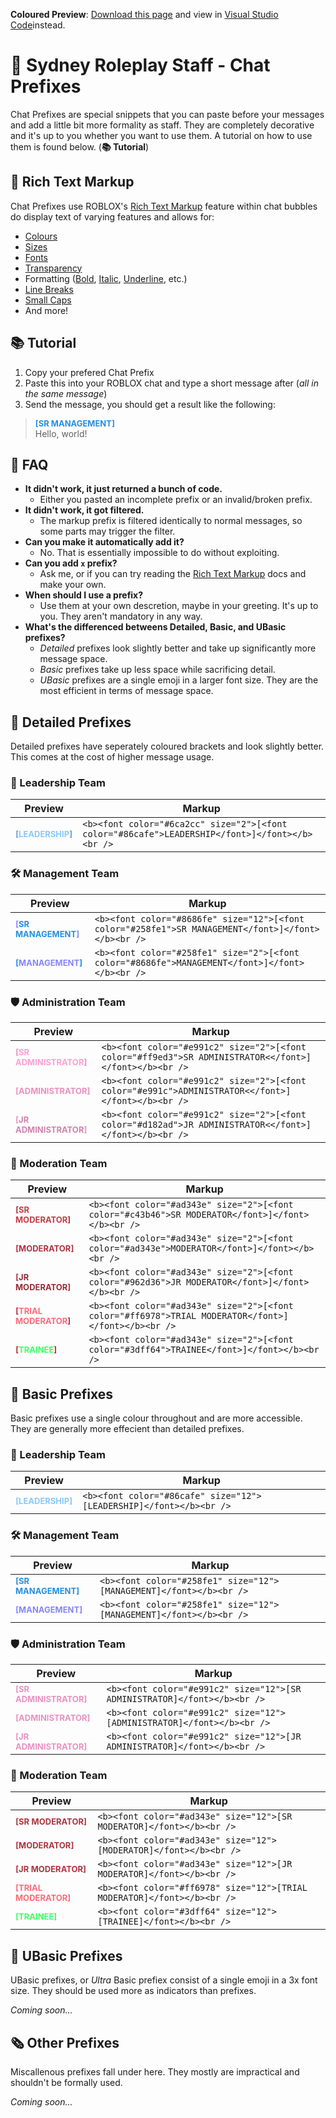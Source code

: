 **Coloured Preview**: [Download this page](https://raw.githubusercontent.com/badlydr4wn/srp-chat-prefixes/refs/heads/main/README.md) and view in [Visual Studio Code](https://code.visualstudio.com)instead.

# 🌴 Sydney Roleplay Staff - Chat Prefixes
Chat Prefixes are special snippets that you can paste before your messages and add a little bit more formality as staff. They are completely decorative and it's up to you whether you want to use them. A tutorial on how to use them is found below. (**📚 Tutorial**)

## 📑 Rich Text Markup
Chat Prefixes use ROBLOX's [Rich Text Markup](https://create.roblox.com/docs/ui/rich-text) feature within chat bubbles do display text of varying features and allows for:
- [Colours](https://create.roblox.com/docs/ui/rich-text#color)
- [Sizes](https://create.roblox.com/docs/ui/rich-text#size)
- [Fonts](https://create.roblox.com/docs/ui/rich-text#font-face)
- [Transparency](https://create.roblox.com/docs/ui/rich-text#transparency)
- Formatting ([Bold](https://create.roblox.com/docs/ui/rich-text#bold), [Italic](https://create.roblox.com/docs/ui/rich-text#italic), [Underline](https://create.roblox.com/docs/ui/rich-text#underline), etc.)
- [Line Breaks](https://create.roblox.com/docs/ui/rich-text#line-break)
- [Small Caps](https://create.roblox.com/docs/ui/rich-text#small-caps)
- And more!

## 📚 Tutorial
1. Copy your prefered Chat Prefix
2. Paste this into your ROBLOX chat and type a short message after (*all in the same message*)
3. Send the message, you should get a result like the following:
> <b><font color="#258fe1" size="2">[SR MANAGEMENT]</font></b><br />
> Hello, world!

## 🔎 FAQ
- **It didn't work, it just returned a bunch of code.**
  - Either you pasted an incomplete prefix or an invalid/broken prefix.
- **It didn't work, it got filtered.**
  - The markup prefix is filtered identically to normal messages, so some parts may trigger the filter.
- **Can you make it automatically add it?**
  - No. That is essentially impossible to do without exploiting.
- **Can you add `x` prefix?**
  - Ask me, or if you can try reading the [Rich Text Markup](https://create.roblox.com/docs/ui/rich-text) docs and make your  own.
- **When should I use a prefix?**
  - Use them at your own descretion, maybe in your greeting. It's up to you. They aren't mandatory in any way.
- **What's the differenced betweens Detailed, Basic, and UBasic prefixes?**
  - *Detailed* prefixes look slightly better and take up significantly more message space.
  - *Basic* prefixes take up less space while sacrificing detail.
  - *UBasic* prefixes are a single emoji in a larger font size. They are the most efficient in terms of message space.

## 📰 Detailed Prefixes
Detailed prefixes have seperately coloured brackets and look slightly better. This comes at the cost of higher message usage.

### 👑 Leadership Team
| Preview | Markup |
| --- | --- |
| <b><font color="#6ca2cc" size="2">[<font color="#86cafe">LEADERSHIP</font>]</font></b> | `<b><font color="#6ca2cc" size="2">[<font color="#86cafe">LEADERSHIP</font>]</font></b><br />` |

### 🛠️ Management Team
| Preview | Markup |
| --- | --- |
| <b><font color="#8686fe" size="2">[<font color="#258fe1">SR MANAGEMENT</font>]</font></b> | `<b><font color="#8686fe" size="12">[<font color="#258fe1">SR MANAGEMENT</font>]</font></b><br />` |
| <b><font color="#258fe1" size="2">[<font color="#8686fe">MANAGEMENT</font>]</font></b> | `<b><font color="#258fe1" size="2">[<font color="#8686fe">MANAGEMENT</font>]</font></b><br />`|

### 🛡️ Administration Team
| Preview | Markup |
| --- | --- |
| <b><font color="#e991c2" size="2">[<font color="#ff9ed3">SR ADMINISTRATOR</font>]</font></b> | `<b><font color="#e991c2" size="2">[<font color="#ff9ed3">SR ADMINISTRATOR<</font>]</font></b><br />`|
| <b><font color="#e991c2" size="2">[<font color="#e991c">ADMINISTRATOR</font>]</font></b> | `<b><font color="#e991c2" size="2">[<font color="#e991c">ADMINISTRATOR<</font>]</font></b><br />`|
| <b><font color="#e991c2" size="2">[<font color="#d182ad">JR ADMINISTRATOR</font>]</font></b> | `<b><font color="#e991c2" size="2">[<font color="#d182ad">JR ADMINISTRATOR<</font>]</font></b><br />`|

### 🔨 Moderation Team
| Preview | Markup |
| --- | --- |
| <b><font color="#ad343e" size="2">[<font color="#c43b46">SR MODERATOR</font>]</font></b> | `<b><font color="#ad343e" size="2">[<font color="#c43b46">SR MODERATOR</font>]</font></b><br />`|
| <b><font color="#ad343e" size="2">[<font color="#ad343e">MODERATOR</font>]</font></b> | `<b><font color="#ad343e" size="2">[<font color="#ad343e">MODERATOR</font>]</font></b><br />`|
| <b><font color="#ad343e" size="2">[<font color="#962d36">JR MODERATOR</font>]</font></b> | `<b><font color="#ad343e" size="2">[<font color="#962d36">JR MODERATOR</font>]</font></b><br />`|
| <b><font color="#ad343e" size="2">[<font color="#ff6978">TRIAL MODERATOR</font>]</font></b> | `<b><font color="#ad343e" size="2">[<font color="#ff6978">TRIAL MODERATOR</font>]</font></b><br />`|
| <b><font color="#ad343e" size="2">[<font color="#3dff64">TRAINEE</font>]</font></b> | `<b><font color="#ad343e" size="2">[<font color="#3dff64">TRAINEE</font>]</font></b><br />`|

## 📃 Basic Prefixes
Basic prefixes use a single colour throughout and are more accessible. They are generally more effecient than detailed prefixes.

### 👑 Leadership Team
| Preview | Markup |
| --- | --- |
| <b><font color="#86cafe" size="2">[LEADERSHIP]</font></b> | `<b><font color="#86cafe" size="12">[LEADERSHIP]</font></b><br />` |

### 🛠️ Management Team
| Preview | Markup |
| --- | --- |
| <b><font color="#258fe1" size="2">[SR MANAGEMENT]</font></b> | `<b><font color="#258fe1" size="12">[MANAGEMENT]</font></b><br />` |
| <b><font color="#8686fe" size="2">[MANAGEMENT]</font></b> | `<b><font color="#258fe1" size="12">[MANAGEMENT]</font></b><br />` |

### 🛡️ Administration Team
| Preview | Markup |
| --- | --- |
| <b><font color="#e991c2" size="2">[SR ADMINISTRATOR]</font></b> | `<b><font color="#e991c2" size="12">[SR ADMINISTRATOR]</font></b><br />` |
| <b><font color="#e991c2" size="2">[ADMINISTRATOR]</font></b> | `<b><font color="#e991c2" size="12">[ADMINISTRATOR]</font></b><br />` |
| <b><font color="#e991c2" size="2">[JR ADMINISTRATOR]</font></b> | `<b><font color="#e991c2" size="12">[JR ADMINISTRATOR]</font></b><br />` |

### 🔨 Moderation Team
| Preview | Markup |
| --- | --- |
| <b><font color="#ad343e" size="2">[SR MODERATOR]</font></b> | `<b><font color="#ad343e" size="12">[SR MODERATOR]</font></b><br />` |
| <b><font color="#ad343e" size="2">[MODERATOR]</font></b> | `<b><font color="#ad343e" size="12">[MODERATOR]</font></b><br />` |
| <b><font color="#ad343e" size="2">[JR MODERATOR]</font></b> | `<b><font color="#ad343e" size="12">[JR MODERATOR]</font></b><br />` |
| <b><font color="#ff6978" size="2">[TRIAL MODERATOR]</font></b> | `<b><font color="#ff6978" size="12">[TRIAL MODERATOR]</font></b><br />` |
| <b><font color="#3dff64" size="2">[TRAINEE]</font></b> | `<b><font color="#3dff64" size="12">[TRAINEE]</font></b><br />` |


## 📄 UBasic Prefixes
UBasic prefixes, or *Ultra* Basic prefiex consist of a single emoji in a 3x font size. They should be used more as indicators than prefixes.

*Coming soon...*


## 🗞️ Other Prefixes
Miscallenous prefixes fall under here. They mostly are impractical and shouldn't be formally used.

*Coming soon...*